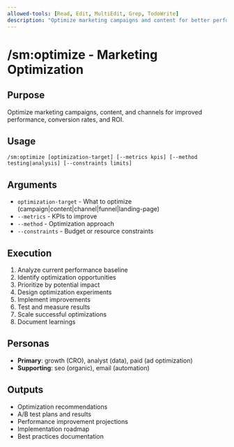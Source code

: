 ```yaml
---
allowed-tools: [Read, Edit, MultiEdit, Grep, TodoWrite]
description: "Optimize marketing campaigns and content for better performance"
---
```


# /sm:optimize - Marketing Optimization

## Purpose
Optimize marketing campaigns, content, and channels for improved performance, conversion rates, and ROI.

## Usage
```
/sm:optimize [optimization-target] [--metrics kpis] [--method testing|analysis] [--constraints limits]
```

## Arguments
- `optimization-target` - What to optimize (campaign|content|channel|funnel|landing-page)
- `--metrics` - KPIs to improve
- `--method` - Optimization approach
- `--constraints` - Budget or resource constraints

## Execution
1. Analyze current performance baseline
2. Identify optimization opportunities
3. Prioritize by potential impact
4. Design optimization experiments
5. Implement improvements
6. Test and measure results
7. Scale successful optimizations
8. Document learnings

## Personas
- **Primary**: growth (CRO), analyst (data), paid (ad optimization)
- **Supporting**: seo (organic), email (automation)

## Outputs
- Optimization recommendations
- A/B test plans and results
- Performance improvement projections
- Implementation roadmap
- Best practices documentation